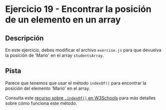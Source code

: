 # Ejercicio 19 - Encontrar la posición de un elemento en un array

## Descripción

En este ejercicio, debes modificar el archivo `exercise.js` para que devuelva la posición de 'Mario' en el array `studentsArray`.

## Pista

Parece que tenemos que usar el método `indexOf()` para encontrar la posición del elemento 'Mario' en el array.

Consulta este [recurso sobre `.indexOf()` en W3Schools](https://www.w3schools.com/jsref/jsref_indexof_array.asp) para más detalles sobre cómo funciona este método.
